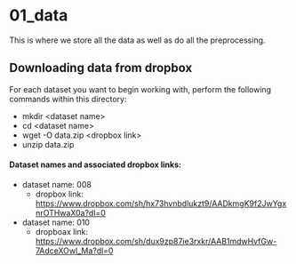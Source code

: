 # 01_data

This is where we store all the data as well as do all the preprocessing.

## Downloading data from dropbox

For each dataset you want to begin working with, perform the following commands within this directory:
* mkdir \<dataset name\>
* cd \<dataset name\>
* wget -O data.zip \<dropbox link\>
* unzip data.zip

#### Dataset names and associated dropbox links:

* dataset name: 008
  * dropbox link: https://www.dropbox.com/sh/hx73hvnbdlukzt9/AADkmgK9f2JwYgxnrOTHwaX0a?dl=0
* dataset name: 010
  * dropboax link: https://www.dropbox.com/sh/dux9zp87ie3rxkr/AAB1mdwHvfGw-7AdceXOwl_Ma?dl=0
